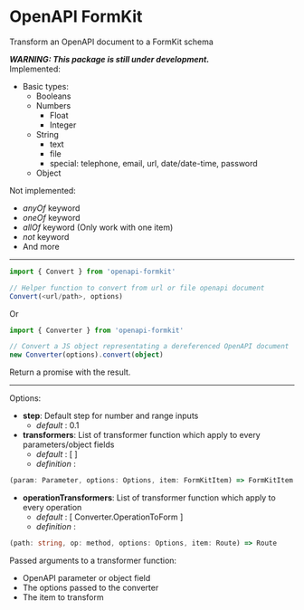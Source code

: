 # OpenAPI FormKit
Transform an OpenAPI document to a FormKit schema

***WARNING: This package is still under development.***  
Implemented:
  - Basic types: 
    - Booleans
    - Numbers
      - Float
      - Integer
    - String
      - text
      - file
      - special: telephone, email, url, date/date-time, password
    - Object


Not implemented:
 - *anyOf* keyword
 - *oneOf* keyword
 - *allOf* keyword (Only work with one item)
 - *not* keyword
 - And more
___

```typescript
import { Convert } from 'openapi-formkit'    

// Helper function to convert from url or file openapi document  
Convert(<url/path>, options)
```
Or

```typescript
import { Converter } from 'openapi-formkit'    

// Convert a JS object representating a dereferenced OpenAPI document  
new Converter(options).convert(object)
```  
Return a promise with the result.  
___
  
  
Options: 
- **step**: Default step for number and range inputs
  - *default* : 0.1
- **transformers**: List of transformer function which apply to every parameters/object fields
  - *default* : [ ]
  - *definition* :
```typescript
(param: Parameter, options: Options, item: FormKitItem) => FormKitItem
```
- **operationTransformers**: List of transformer function which apply to every operation
  - *default* : [ Converter.OperationToForm ]
  - *definition* : 
```typescript
(path: string, op: method, options: Options, item: Route) => Route
```

Passed arguments to a transformer function:
 - OpenAPI parameter or object field
 - The options passed to the converter
 - The item to transform
